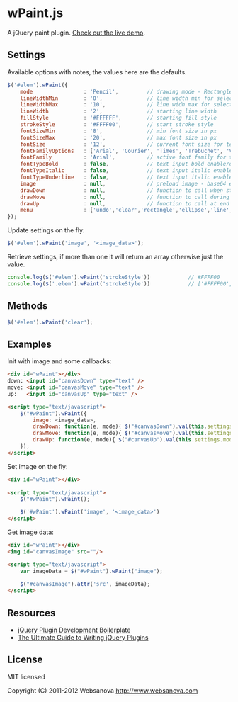 # wPaint.js

A jQuery paint plugin. [Check out the live demo](http://www.websanova.com/plugins/paint/html5).


## Settings

Available options with notes, the values here are the defaults.

```javascript
$('#elem').wPaint({
    mode                : 'Pencil',         // drawing mode - Rectangle, Ellipse, Line, Pencil, Eraser
    lineWidthMin        : '0',              // line width min for select drop down
    lineWidthMax        : '10',             // line widh max for select drop down
    lineWidth           : '2',              // starting line width
    fillStyle           : '#FFFFFF',        // starting fill style
    strokeStyle         : '#FFFF00',        // start stroke style
    fontSizeMin         : '8',              // min font size in px
    fontSizeMax         : '20',             // max font size in px
    fontSize            : '12',             // current font size for text input
    fontFamilyOptions   : ['Arial', 'Courier', 'Times', 'Trebuchet', 'Verdana'],
    fontFamily          : 'Arial',          // active font family for text input
    fontTypeBold        : false,            // text input bold enable/disable
    fontTypeItalic      : false,            // text input italic enable/disable
    fontTypeUnderline   : false,            // text input italic enable/disable
    image               : null,             // preload image - base64 encoded data
    drawDown            : null,             // function to call when start a draw
    drawMove            : null,             // function to call during a draw
    drawUp              : null,             // function to call at end of draw
    menu                : ['undo','clear','rectangle','ellipse','line','pencil','text','eraser','fillColor','lineWidth','strokeColor'] // menu items - appear in order they are set
});
```

Update settings on the fly:

```javascript
$('#elem').wPaint('image', '<image_data>');
```

Retrieve settings, if more than one it will return an array otherwise just the value.

```javascript
console.log($('#elem').wPaint('strokeStyle'))            // #FFFF00
console.log($('.elem').wPaint('strokeStyle'))            // ['#FFFF00', '#FFFF00']
```


## Methods

```javascript
$('#elem').wPaint('clear');
```


## Examples

Init with image and some callbacks:

```html
<div id="wPaint"></div>
down: <input id="canvasDown" type="text" />
move: <input id="canvasMove" type="text" />
up:   <input id="canvasUp" type="text" />

<script type="text/javascript">
    $("#wPaint").wPaint({
        image: <image_data>,
        drawDown: function(e, mode){ $("#canvasDown").val(this.settings.mode + ": " + e.pageX + ',' + e.pageY); },
        drawMove: function(e, mode){ $("#canvasMove").val(this.settings.mode + ": " + e.pageX + ',' + e.pageY); },
        drawUp: function(e, mode){ $("#canvasUp").val(this.settings.mode + ": " + e.pageX + ',' + e.pageY); }
    });
</script>
```

Set image on the fly:

```html
<div id="wPaint"></div>
    
<script type="text/javascript">
    $("#wPaint").wPaint();

    $('#wPaint').wPaint('image', '<image_data>')
</script>
```

Get image data:

```html
<div id="wPaint"></div>
<img id="canvasImage" src=""/>

<script type="text/javascript">
    var imageData = $("#wPaint").wPaint("image");
            
    $("#canvasImage").attr('src', imageData);
</script>
```


## Resources

* [jQuery Plugin Development Boilerplate](http://www.websanova.com/tutorials/jquery/jquery-plugin-development-boilerplate)
* [The Ultimate Guide to Writing jQuery Plugins](http://www.websanova.com/tutorials/jquery/the-ultimate-guide-to-writing-jquery-plugins)


## License

MIT licensed

Copyright (C) 2011-2012 Websanova http://www.websanova.com